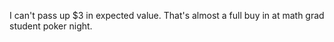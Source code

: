 I can't pass up $3 in expected value. That's almost a full buy in at math grad student poker night.

